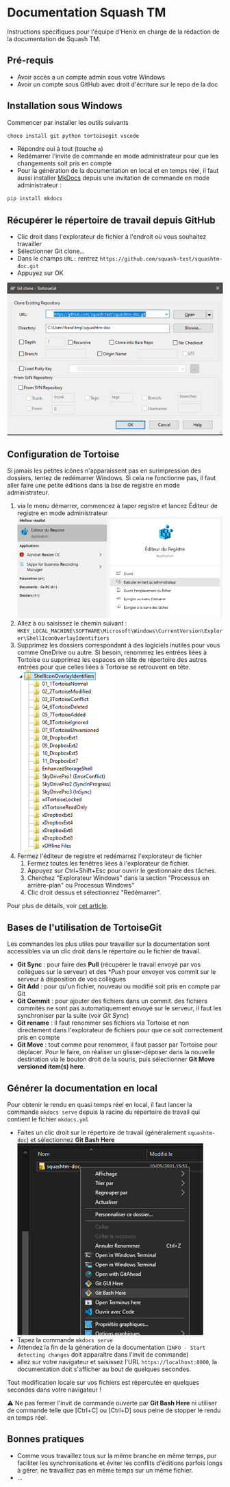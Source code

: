 # Documentation Squash TM

Instructions spécifiques pour l'équipe d'Henix en charge de la rédaction de la documentation de Squash TM.

## Pré-requis

- Avoir accès a un compte admin sous votre Windows
- Avoir un compte sous GitHub avec droit d'écriture sur le repo de la doc

## Installation sous Windows

Commencer par installer les outils suivants

```cmd
choco install git python tortoisegit vscode
```

- Répondre  oui à tout (touche `a`)
- Redémarrer l'invite de commande en mode administrateur pour que les changements soit pris en compte
- Pour la génération de la documentation en local et en temps réel, il faut aussi installer [MkDocs](https://www.mkdocs.org) depuis une invitation de commande en mode administrateur :

```cmd
pip install mkdocs
```

## Récupérer le répertoire de travail depuis GitHub

- Clic droit dans l'explorateur de fichier à l'endroit où vous souhaitez travailler
- Sélectionner Git clone…
- Dans le champs `URL:` rentrez  `https://github.com/squash-test/squashtm-doc.git`
- Appuyez sur OK

![git clone](resources/git-clone.png)

## Configuration de Tortoise

Si jamais les petites icônes n'apparaissent pas en surimpression des dossiers, tentez de redémarrer Windows. Si cela ne fonctionne pas, il faut aller faire une petite éditions dans la bse de registre en mode administrateur.

1. via le menu démarrer, commencez à taper registre et lancez Éditeur de registre en mode administrateur
![lancement éditeur registre](resources/editeur-registre-1.png)
2. Allez à ou saisissez le chemin suivant : `HKEY_LOCAL_MACHINE\SOFTWARE\Microsoft\Windows\CurrentVersion\Explorer\ShellIconOverlayIdentifiers`
3. Supprimez les dossiers correspondant à des logiciels inutiles pour vous comme OneDrive ou autre. Si besoin, renommez les entrées liées à Tortoise ou supprimez les espaces en tête de répertoire des autres entrées pour que celles liées à Tortoise se retrouvent en tête.
![éditeur registre dossiers](resources/overlay-icons-regedit.gif)
4. Fermez l'éditeur de registre et redémarrez l'explorateur de fichier
    1. Fermez toutes les fenêtres liées à l'explorateur de fichier.
    2. Appuyez sur Ctrl+Shift+Esc pour ouvrir le gestionnaire des tâches.
    3. Cherchez "Explorateur Windows" dans la section "Processus en arrière-plan" ou Processus Windows"
    4. Clic droit dessus et sélectionnez "Redémarrer".

Pour plus de détails, voir [cet article](https://www.garethjmsaunders.co.uk/2015/03/22/managing-overlay-icons-for-dropbox-and-tortoisesvn-and-tortoisegit/).

## Bases de l'utilisation de TortoiseGit

Les commandes les plus utiles pour travailler sur la documentation sont accessibles via un clic droit dans le répertoire ou le fichier de travail.

- **Git Sync** : pour faire des **Pull** (récupérer le travail envoyé par vos collègues sur le serveur) et des **Push* pour envoyer vos commit sur le serveur à disposition de vos collègues
- **Git Add** : pour qu'un fichier, nouveau ou modifié soit pris en compte par Git
- **Git Commit** : pour ajouter des fichiers dans un commit. des fichiers commités ne sont pas automatiquement envoyé sur le serveur, il faut les synchroniser par la suite (voir *Git Sync*)
- **Git rename** : Il faut renommer ses fichiers via Tortoise et non directement dans l'explorateur de fichiers pour que ce soit correctement pris en compte
- **Git Move**  : tout comme pour renommer, il faut passer par Tortoise pour déplacer. Pour le faire, on réaliser un glisser-déposer dans la nouvelle destination via le bouton droit de la souris, puis sélectionner **Git Move versioned item(s) here**.

## Générer la documentation en local

Pour obtenir le rendu en quasi temps réel en local, il faut lancer la commande `mkdocs serve` depuis la racine du répertoire de travail qui contient le fichier `mkdocs.yml`

- Faites un clic droit sur le répertoire de travail (généralement `squashtm-doc`) et sélectionnez **Git Bash Here**
![Git bash here](resources/git-bash-here.png)
- Tapez la commande `mkdocs serve`
- Attendez la fin de la génération de la documentation (`INFO - Start detecting changes` doit apparaître dans l'invit de commande)
- allez sur votre navigateur et saisissez l'URL `https://localhost:8000`, la documentation doit s'afficher au bout de quelques secondes.

Tout modification locale sur vos fichiers est répercutée en quelques secondes dans votre navigateur !

⚠️ Ne pas fermer l'invit de commande ouverte par **Git Bash Here** ni utiliser de commande telle que [Ctrl+C] ou [Ctrl+D] sous peine de stopper le rendu en temps réel.

## Bonnes pratiques

- Comme vous travaillez tous sur la même branche en même temps, pur faciliter les synchronisations et éviter les conflits d'éditions parfois longs à gérer, ne travaillez pas en même temps sur un même fichier.
- …
